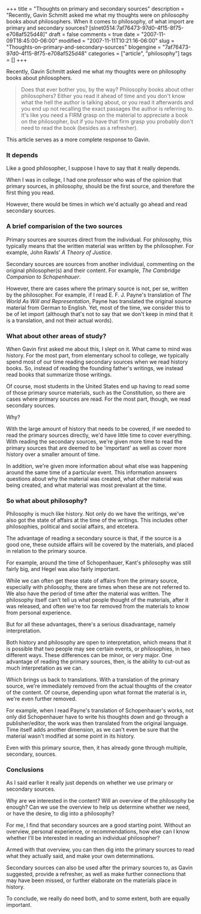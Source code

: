+++
title = "Thoughts on primary and secondary sources"
description = "Recently, Gavin Schmitt asked me what my thoughts were on philosophy books about philosophers. When it comes to philosophy, of what import are primary and secondary sources? [slnet0514:7af76473-97d0-4f15-8f75-e708af525d48]"
draft = false
comments = true
date = "2007-11-09T18:45:00-06:00"
modified = "2007-11-11T10:21:16-06:00"
slug = "Thoughts-on-primary-and-secondary-sources"
blogengine = "7af76473-97d0-4f15-8f75-e708af525d48"
categories = ["article", "philosophy"]
tags = []
+++

<p>
Recently, Gavin Schmitt asked me what my thoughts were on philosophy books about philosophers. 
</p>
<blockquote>
	<p>
	Does that ever bother you, by the way? Philosophy books about other philosophers? Either you read it ahead of time and you don&#39;t know what the hell the author is talking about, or you read it afterwards and you end up not recalling the exact passages the author is referring to. It&#39;s like you need a FIRM grasp on the material to appreciate a book on the philosopher, but if you have that firm grasp you probably don&#39;t need to read the book (besides as a refresher). 
	</p>
</blockquote>
<p>
This article serves as a more complete response to Gavin. 
</p>
<h3>It depends</h3>
<p>
Like a good philosopher, I suppose I have to say that it really depends. 
</p>
<p>
When I was in college, I had one professor who was of the opinion that primary sources, in philosophy, should be the first source, and therefore the first thing you read. 
</p>
<p>
However, there would be times in which we&#39;d actually go ahead and read secondary sources. 
</p>
<h3>A brief comparision of the two sources</h3>
<p>
Primary sources are sources direct from the individual. For philosophy, this typically means that the written material was written by the philosopher. For example, John Rawls&#39; <em>A Theory of Justice</em>. 
</p>
<p>
Secondary sources are sources from another individual, commenting on the original philosopher(s) and their content. For example, <em>The Cambridge Companion to Schopenhauer</em>. 
</p>
<p>
However, there are cases where the primary source is not, per se, written by the philosopher. For example, if I read E. F. J. Payne&#39;s translation of <em>The World As Will and Representation</em>, Payne has translated the original source material from German to English. Yet, most of the time, we consider this to be of let import (although that&#39;s not to say that we don&#39;t keep in mind that it is a translation, and not their actual words). 
</p>
<h3>What about other areas of study?</h3>
<p>
When Gavin first asked me about this, I slept on it. What came to mind was history. For the most part, from elementary school to college, we typically spend most of our time reading secondary sources when we read history books. So, instead of reading the founding father&#39;s writings, we instead read books that summarize those writings. 
</p>
<p>
Of course, most students in the United States end up having to read some of those primary source materials, such as the Constitution, so there are cases where primary sources are read. For the most part, though, we read secondary sources. 
</p>
<p>
Why? 
</p>
<p>
With the large amount of history that needs to be covered, if we needed to read the primary sources directly, we&#39;d have little time to cover everything. With reading the secondary sources, we&#39;re given more time to read the primary sources that are deemed to be &#39;important&#39; as well as cover more history over a smaller amount of time. 
</p>
<p>
In addition, we&#39;re given more information about what else was happening around the same time of a particular event. This information answers questions about why the material was created, what other material was being created, and what material was most prevalant at the time. 
</p>
<h3>So what about philosophy?</h3>
<p>
Philosophy is much like history. Not only do we have the writings, we&#39;ve also got the state of affairs at the time of the writings. This includes other philosophies, political and social affairs, and etcetera. 
</p>
<p>
The advantage of reading a secondary source is that, if the source is a good one, these outside affairs will be covered by the materials, and placed in relation to the primary source. 
</p>
<p>
For example, around the time of Schopenhauer, Kant&#39;s philosophy was still fairly big, and Hegel was also fairly important. 
</p>
<p>
While we can often get these state of affairs from the primary source, especially with philosophy, there are times when these are not referred to. We also have the period of time after the material was written. The philosophy itself can&#39;t tell us what people thought of the materials, after it was released, and often we&#39;re too far removed from the materials to know from personal experience. 
</p>
<p>
But for all these advantages, there&#39;s a serious disadvantage, namely interpretation. 
</p>
<p>
Both history and philosophy are open to interpretation, which means that it is possible that two people may see certain events, or philosophies, in two different ways. These differences can be minor, or very major. One advantage of reading the primary sources, then, is the ability to cut-out as much interpretation as we can. 
</p>
<p>
Which brings us back to translations. With a translation of the primary source, we&#39;re immediately removed from the actual thoughts of the creator of the content. Of course, depending upon what format the material is in, we&#39;re even further removed. 
</p>
<p>
For example, when I read Payne&#39;s translation of Schopenhauer&#39;s works, not only did Schopenhauer have to write his thoughts down and go through a publisher/editor, the work was then translated from the original language. Time itself adds another dimension, as we can&#39;t even be sure that the material wasn&#39;t modified at some point in its history. 
</p>
<p>
Even with this primary source, then, it has already gone through multiple, secondary, sources. 
</p>
<h3>Conclusions</h3>
<p>
As I said earlier it really just depends on whether we use primary or secondary sources. 
</p>
<p>
Why are we interested in the content? Will an overview of the philosophy be enough? Can we use the overview to help us determine whether we need, or have the desire, to dig into a philosophy? 
</p>
<p>
For me, I find that secondary sources are a good starting point. Without an overview, personal experience, or recommendations, how else can I know whether I&#39;ll be interested in reading an individual philosopher? 
</p>
<p>
Armed with that overview, you can then dig into the primary sources to read what they actually said, and make your own determinations. 
</p>
<p>
Secondary sources can also be used after the primary sources to, as Gavin suggested, provide a refresher, as well as make further connections that may have been missed, or further elaborate on the materials place in history. 
</p>
<p>
To conclude, we really do need both, and to some extent, both are equally important. 
</p>

